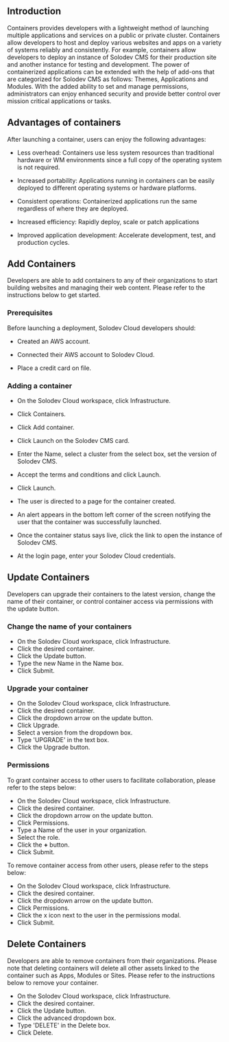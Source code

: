 ## Introduction
Containers provides developers with a lightweight method of launching multiple applications and services on a public or private cluster. Containers allow developers to host and deploy various websites and apps on a variety of systems reliably and consistently. For example, containers allow developers to deploy an instance of Solodev CMS for their production site and another instance for testing and development. The power of containerized applications can be extended with the help of add-ons that are categorized for Solodev CMS as follows: Themes, Applications and Modules. With the added ability to set and manage permissions, administrators can enjoy enhanced security and provide better control over mission critical applications or tasks.

 

## Advantages of containers

After launching a container, users can enjoy the following advantages: 

- Less overhead: Containers use less system resources than traditional hardware or WM environments since a full copy of the operating system is not required.

- Increased portability: Applications running in containers can be easily deployed to different operating systems or hardware platforms. 

- Consistent operations: Containerized applications run the same regardless of where they are deployed.

- Increased efficiency: Rapidly deploy, scale or patch applications

- Improved application development: Accelerate development, test, and production cycles. 


## Add Containers

Developers are able to add containers to any of their organizations to start building websites and managing their web content. Please refer to the instructions below to get started. 

 

### Prerequisites
Before launching a deployment, Solodev Cloud developers should:

- Created an AWS account.

- Connected their AWS account to Solodev Cloud.

- Place a credit card on file.

 

### Adding a container

- On the Solodev Cloud workspace, click Infrastructure.

- Click Containers.

- Click Add container. 

- Click Launch on the Solodev CMS card. 

- Enter the Name,  select a cluster from the select box, set the version of Solodev CMS.

- Accept the terms and conditions and click Launch.

- Click Launch. 

- The user is directed to a page for the container created. 

- An alert appears in the bottom left corner of the screen notifying the user that the container was successfully launched. 

- Once the container status says live, click the link to open the instance of Solodev CMS. 

- At the login page, enter your Solodev Cloud credentials. 

## Update Containers 

Developers can upgrade their containers to the latest version, change the name of their container, or control container access via permissions with the update button.

### Change the name of your containers

- On the Solodev Cloud workspace, click Infrastructure.
- Click the desired container. 
- Click the Update button. 
- Type the new Name in the Name box. 
- Click Submit. 

### Upgrade your container

- On the Solodev Cloud workspace, click Infrastructure.
- Click the desired container. 
- Click the dropdown arrow on the update button.
- Click Upgrade. 
- Select a version from the dropdown box. 
- Type 'UPGRADE' in the text box. 
- Click the Upgrade button. 

### Permissions 

To grant container access to other users to facilitate collaboration, please refer to the steps below: 

- On the Solodev Cloud workspace, click Infrastructure.
- Click the desired container. 
- Click the dropdown arrow on the update button.
- Click Permissions. 
- Type a Name of the user in your organization. 
- Select the role. 
- Click the **+** button. 
- Click Submit. 

To remove container access from other users, please refer to the steps below: 
- On the Solodev Cloud workspace, click Infrastructure.
- Click the desired container. 
- Click the dropdown arrow on the update button.
- Click Permissions. 
- Click the x icon next to the user in the permissions modal. 
- Click Submit. 

## Delete Containers

Developers are able to remove containers from their organizations. Please note that deleting containers will delete all other assets linked to the container such as Apps, Modules or Sites. Please refer to the instructions below to remove your container. 

- On the Solodev Cloud workspace, click Infrastructure.
- Click the desired container. 
- Click the Update button. 
- Click the advanced dropdown box. 
- Type 'DELETE' in the Delete box. 
- Click Delete. 